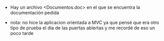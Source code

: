 - Hay un archivo <Documentos.doc> en el que se encuentra la documentación pedida

- nota: no hice la aplicacion orientada a MVC ya que pensé que era otro tipo de prueba
el día de las puertas abiertas y me recordé de eso un poco tarde
